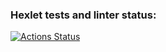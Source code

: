 ### Hexlet tests and linter status:
[![Actions Status](https://github.com/OstinPower41016/python-project-50/workflows/hexlet-check/badge.svg)](https://github.com/OstinPower41016/python-project-50/actions)